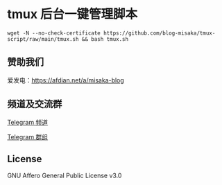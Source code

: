 # tmux 后台一键管理脚本

```shell
wget -N --no-check-certificate https://github.com/blog-misaka/tmux-script/raw/main/tmux.sh && bash tmux.sh
```

## 赞助我们

爱发电：https://afdian.net/a/misaka-blog

## 频道及交流群

[Telegram 频道](https://t.me/misakablogchannel)

[Telegram 群组](https://t.me/+CLhpemKhaC8wZGIx)

## License
GNU Affero General Public License v3.0
